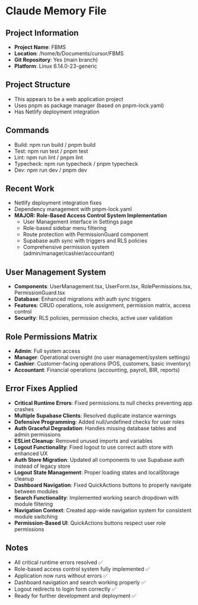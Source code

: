 # Claude Memory File

## Project Information
- **Project Name**: FBMS
- **Location**: /home/b/Documents/cursor/FBMS
- **Git Repository**: Yes (main branch)
- **Platform**: Linux 6.14.0-23-generic

## Project Structure
- This appears to be a web application project
- Uses pnpm as package manager (based on pnpm-lock.yaml)
- Has Netlify deployment integration

## Commands
- Build: npm run build / pnpm build
- Test: npm run test / pnpm test  
- Lint: npm run lint / pnpm lint
- Typecheck: npm run typecheck / pnpm typecheck
- Dev: npm run dev / pnpm dev

## Recent Work
- Netlify deployment integration fixes
- Dependency management with pnpm-lock.yaml
- **MAJOR: Role-Based Access Control System Implementation**
  - User Management interface in Settings page
  - Role-based sidebar menu filtering
  - Route protection with PermissionGuard component
  - Supabase auth sync with triggers and RLS policies
  - Comprehensive permission system (admin/manager/cashier/accountant)

## User Management System
- **Components**: UserManagement.tsx, UserForm.tsx, RolePermissions.tsx, PermissionGuard.tsx
- **Database**: Enhanced migrations with auth sync triggers
- **Features**: CRUD operations, role assignment, permission matrix, access control
- **Security**: RLS policies, permission checks, active user validation

## Role Permissions Matrix
- **Admin**: Full system access
- **Manager**: Operational oversight (no user management/system settings)
- **Cashier**: Customer-facing operations (POS, customers, basic inventory)
- **Accountant**: Financial operations (accounting, payroll, BIR, reports)

## Error Fixes Applied
- **Critical Runtime Errors**: Fixed permissions.ts null checks preventing app crashes
- **Multiple Supabase Clients**: Resolved duplicate instance warnings
- **Defensive Programming**: Added null/undefined checks for user roles
- **Auth Graceful Degradation**: Handles missing database tables and admin permissions
- **ESLint Cleanup**: Removed unused imports and variables
- **Logout Functionality**: Fixed logout to use correct auth store with enhanced UX
- **Auth Store Migration**: Updated all components to use Supabase auth instead of legacy store
- **Logout State Management**: Proper loading states and localStorage cleanup
- **Dashboard Navigation**: Fixed QuickActions buttons to properly navigate between modules
- **Search Functionality**: Implemented working search dropdown with module filtering
- **Navigation Context**: Created app-wide navigation system for consistent module switching
- **Permission-Based UI**: QuickActions buttons respect user role permissions

## Notes
- All critical runtime errors resolved ✅
- Role-based access control system fully implemented ✅
- Application now runs without errors ✅
- Dashboard navigation and search working properly ✅
- Logout redirects to login form correctly ✅
- Ready for further development and deployment ✅